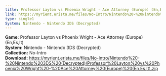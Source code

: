 ```yaml
---
title: Professor Layton vs Phoenix Wright - Ace Attorney (Europe) (En,Es,It)
link: https://myrient.erista.me/files/No-Intro/Nintendo%20-%20Nintendo%203DS%20(Decrypted)/Professor%20Layton%20vs%20Phoenix%20Wright%20-%20Ace%20Attorney%20(Europe)%20(En,Es,It).zip
type: single1
System: Nintendo - Nintendo 3DS (Decrypted)
---
```

<b>Game:</b> Professor Layton vs Phoenix Wright - Ace Attorney (Europe) (En,Es,It)<br>
<b>System:</b> Nintendo - Nintendo 3DS (Decrypted)<br>
<b>Collection:</b> No-Intro<br>
<b>Download:</b> https://myrient.erista.me/files/No-Intro/Nintendo%20-%20Nintendo%203DS%20(Decrypted)/Professor%20Layton%20vs%20Phoenix%20Wright%20-%20Ace%20Attorney%20(Europe)%20(En,Es,It).zip
